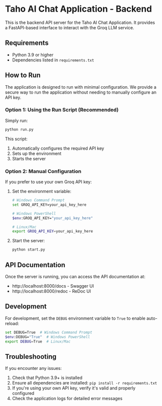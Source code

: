 # Taho AI Chat Application - Backend

This is the backend API server for the Taho AI Chat Application. It provides a FastAPI-based interface to interact with the Groq LLM service.

## Requirements

- Python 3.9 or higher
- Dependencies listed in `requirements.txt`

## How to Run

The application is designed to run with minimal configuration. We provide a secure way to run the application without needing to manually configure an API key.

### Option 1: Using the Run Script (Recommended)

Simply run:

```bash
python run.py
```

This script:

1. Automatically configures the required API key
2. Sets up the environment
3. Starts the server

### Option 2: Manual Configuration

If you prefer to use your own Groq API key:

1. Set the environment variable:

   ```bash
   # Windows Command Prompt
   set GROQ_API_KEY=your_api_key_here

   # Windows PowerShell
   $env:GROQ_API_KEY="your_api_key_here"

   # Linux/Mac
   export GROQ_API_KEY=your_api_key_here
   ```

2. Start the server:
   ```bash
   python start.py
   ```

## API Documentation

Once the server is running, you can access the API documentation at:

- http://localhost:8000/docs - Swagger UI
- http://localhost:8000/redoc - ReDoc UI

## Development

For development, set the `DEBUG` environment variable to `True` to enable auto-reload:

```bash
set DEBUG=True  # Windows Command Prompt
$env:DEBUG="True"  # Windows PowerShell
export DEBUG=True  # Linux/Mac
```

## Troubleshooting

If you encounter any issues:

1. Check that Python 3.9+ is installed
2. Ensure all dependencies are installed: `pip install -r requirements.txt`
3. If you're using your own API key, verify it's valid and properly configured
4. Check the application logs for detailed error messages
